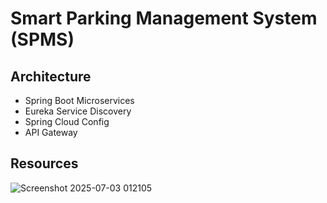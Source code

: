 # Smart Parking Management System (SPMS)

## Architecture
- Spring Boot Microservices
- Eureka Service Discovery
- Spring Cloud Config
- API Gateway


## Resources
![Screenshot 2025-07-03 012105](https://github.com/user-attachments/assets/024ac242-c242-487e-b193-b99106c14e97)
